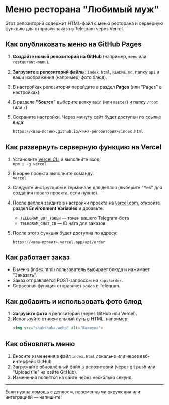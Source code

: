 # Меню ресторана "Любимый муж"

Этот репозиторий содержит HTML-файл с меню ресторана и серверную функцию для отправки заказа в Telegram через Vercel.

## Как опубликовать меню на GitHub Pages

1. **Создайте новый репозиторий на GitHub** (например, `menu` или `restaurant-menu`).
2. **Загрузите в репозиторий файлы**: `index.html`, `README.md`, папку `api` и ваши изображения (например, фото блюд).
3. В настройках репозитория перейдите в раздел **Pages** (или "Pages" в настройках).
4. В разделе **"Source"** выберите ветку `main` (или `master`) и папку `/root` (или `/`).
5. Сохраните настройки. Через минуту сайт будет доступен по ссылке вида:
   
   `https://<ваш-логин>.github.io/<имя-репозитория>/index.html`

## Как развернуть серверную функцию на Vercel

1. Установите [Vercel CLI](https://vercel.com/docs/cli) и выполните вход:  
   `npm i -g vercel`
2. В корне проекта выполните команду:  
   `vercel`
3. Следуйте инструкциям в терминале для деплоя (выберите "Yes" для создания нового проекта, если нужно).
4. После деплоя зайдите в настройки проекта на [vercel.com](https://vercel.com/dashboard), откройте раздел **Environment Variables** и добавьте:
   - `TELEGRAM_BOT_TOKEN` — токен вашего Telegram-бота
   - `TELEGRAM_CHAT_ID` — ID чата для заказов
5. После этого функция будет доступна по адресу:
   
   `https://<ваш-проект>.vercel.app/api/order`

## Как работает заказ

- В меню (index.html) пользователь выбирает блюда и нажимает "Заказать".
- Заказ отправляется POST-запросом на `/api/order`.
- Серверная функция отправляет заказ в Telegram.

## Как добавить и использовать фото блюд

1. **Загрузите фото** в репозиторий (через GitHub или Vercel).
2. Используйте относительный путь в HTML, например:
   ```html
   <img src="shakshuka.webp" alt="Шакшука">
   ```

## Как обновлять меню

1. Вносите изменения в файл `index.html` локально или через веб-интерфейс GitHub.
2. Загружайте обновлённый файл в репозиторий (через git push или "Upload file" на сайте GitHub).
3. Изменения появятся на сайте через несколько секунд.

---

Если нужна помощь с деплоем, переменными окружения или интеграцией — напишите! 
